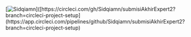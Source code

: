 [![Sidqiamn]([https://circleci.com/gh/Sidqiamn/submisiAkhirExpert2](https://app.circleci.com/pipelines/github/Sidqiamn/submisiAkhirExpert2?branch=circleci-project-setup).svg?style=svg)]([https://circleci.com/gh/Sidqiamn/submisiAkhirExpert2?branch=circleci-project-setup](https://app.circleci.com/pipelines/github/Sidqiamn/submisiAkhirExpert2?branch=circleci-project-setup)
